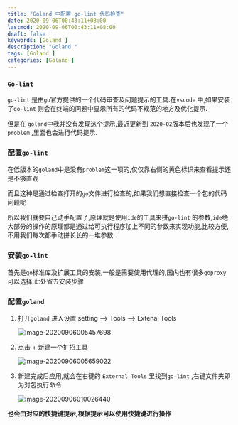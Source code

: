 ```yaml
---
title: "Goland 中配置 go-lint 代码检查"
date: 2020-09-06T00:43:11+08:00
lastmod: 2020-09-06T00:43:11+08:00
draft: false
keywords: [Goland ]
description: "Goland "
tags: [Goland ]
categories: [Goland ]
---
```


### `Go-lint` 

`go-lint` 是由`go`官方提供的一个代码审查及问题提示的工具.在` vscode ` 中,如果安装了`go-lint` 则会在终端的问题中显示所有的代码不规范的地方及优化提示.

但是在 `goland`中我并没有发现这个提示,最近更新到 `2020-02`版本后也发现了一个`problem` ,里面也会进行代码提示.

### 配置`go-lint`

在低版本的`goland`中是没有`problem`这一项的,仅仅靠右侧的黄色标识来查看提示还是不够直观

而且这种是通过检查打开的`go`文件进行检查的,如果我们想直接检查一个包的代码问题呢

所以我们就要自己动手配置了,原理就是使用`ide`的工具来拼`go-lint` 的参数,`ide`绝大部分的操作的原理都是通过给可执行程序加上不同的参数来实现功能,比较方便,不用我们每次都手动拼长长的一堆参数.

### 安装`go-lint`

首先是`go`标准库及扩展工具的安装,一般是需要使用代理的,国内也有很多`goproxy`可以选择,此处省去安装步骤

### 配置`goland`

1. 打开`goland` 进入设置 setting --> Tools --> Extenal Tools 

   ![image-20200906005457698](https://cdn.jsdelivr.net/gh/ayuayue/cdn/img/20200906010122.png)

2. 点击 + 新建一个扩招工具

   ![image-20200906005659022](https://cdn.jsdelivr.net/gh/ayuayue/cdn/img/20200906010113.png)

3. 新建完成后应用,就会在右键的 `External Tools` 里找到`go-lint` ,右键文件夹即为对包执行命令

   ![image-20200906010026440](https://cdn.jsdelivr.net/gh/ayuayue/cdn/img/20200906010027.png)

**也会由对应的快捷键提示,根据提示可以使用快捷键进行操作**